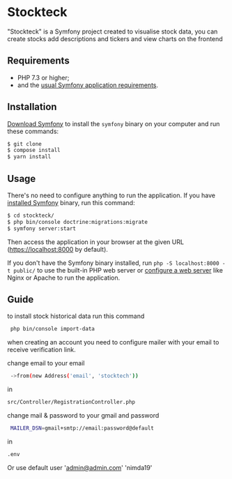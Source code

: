 Stockteck
========================

"Stockteck" is a Symfony project created to visualise stock data, you can create stocks add descriptions and tickers and view charts on the frontend

Requirements
------------

  * PHP 7.3 or higher;
  * and the [usual Symfony application requirements][2].

Installation
------------

[Download Symfony][4] to install the `symfony` binary on your computer and run
these commands:

```bash
$ git clone 
$ compose install
$ yarn install
```
Usage
-----

There's no need to configure anything to run the application. If you have
[installed Symfony][4] binary, run this command:

```bash
$ cd stockteck/
$ php bin/console doctrine:migrations:migrate
$ symfony server:start
```

Then access the application in your browser at the given URL (<https://localhost:8000> by default).

If you don't have the Symfony binary installed, run `php -S localhost:8000 -t public/`
to use the built-in PHP web server or [configure a web server][3] like Nginx or
Apache to run the application.

Guide
-----
to install stock historical data run this command

 ```bash
  php bin/console import-data
 ```
when creating an account you need to configure mailer with your email to receive verification link.

change email to your email

 ```bash
  ->from(new Address('email', 'stocktech'))
 ```
in
 ```bash
src/Controller/RegistrationController.php
 ``` 
change mail & password to your gmail and password
```bash
 MAILER_DSN=gmail+smtp://email:password@default
 ```
in
 ```bash
.env
 ```
Or use default user 'admin@admin.com' 'nimda19'

[1]: https://symfony.com/doc/current/best_practices.html
[2]: https://symfony.com/doc/current/reference/requirements.html
[3]: https://symfony.com/doc/current/cookbook/configuration/web_server_configuration.html
[4]: https://symfony.com/download
